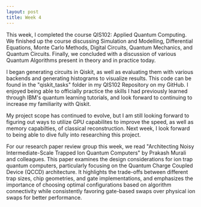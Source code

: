 ```yaml
---
layout: post
title: Week 4
---
```


This week, I completed the course QIS102: Applied Quantum Computing. We finished up the course discussing Simulation and Modelling, Differential Equations, Monte Carlo Methods, Digital Circuits, Quantum Mechanics, and Quantum Circuits. Finally, we concluded with a discussion of various Quantum Algorithms present in theory and in practice today.

I began generating circuits in Qiskit, as well as evaluating them with various backends and generating histograms to visualize results. This code can be found in the "qiskit_tasks" folder in my QIS102 Repository on my GitHub. I enjoyed being able to officially practice the skills I had previously learned through IBM's quantum learning tutorials, and look forward to continuing to increase my familiarity with Qiskit.

My project scope has continued to evolve, but I am still looking forward to figuring out ways to utilize GPU capabilites to improve the speed, as well as memory capabilties, of classical reconstruction. Next week, I look forward to being able to dive fully into researching this project.

For our research paper review group this week, we read "Architecting Noisy Intermediate-Scale Trapped Ion Quantum Computers" by Prakash Murali and colleagues. This paper examines the design considerations for ion trap quantum computers, particularly focusing on the Quantum Charge Coupled Device (QCCD) architecture. It highlights the trade-offs between different trap sizes, chip geometries, and gate implementations, and emphasizes the importance of choosing optimal configurations based on algorithm connectivity while consistently favoring gate-based swaps over physical ion swaps for better performance.
